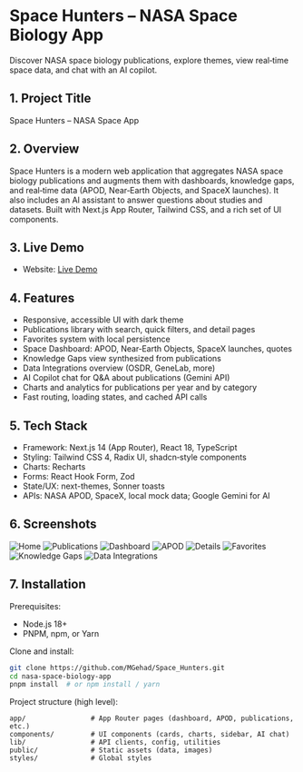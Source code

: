 # Space Hunters – NASA Space Biology App

Discover NASA space biology publications, explore themes, view real‑time space data, and chat with an AI copilot.

## 1. Project Title

Space Hunters – NASA Space App

## 2. Overview

Space Hunters is a modern web application that aggregates NASA space biology publications and augments them with dashboards, knowledge gaps, and real‑time data (APOD, Near‑Earth Objects, and SpaceX launches). It also includes an AI assistant to answer questions about studies and datasets. Built with Next.js App Router, Tailwind CSS, and a rich set of UI components.

## 3. Live Demo

- Website: [Live Demo](https://space-hunters.netlify.app/)

## 4. Features

- Responsive, accessible UI with dark theme
- Publications library with search, quick filters, and detail pages
- Favorites system with local persistence
- Space Dashboard: APOD, Near‑Earth Objects, SpaceX launches, quotes
- Knowledge Gaps view synthesized from publications
- Data Integrations overview (OSDR, GeneLab, more)
- AI Copilot chat for Q&A about publications (Gemini API)
- Charts and analytics for publications per year and by category
- Fast routing, loading states, and cached API calls

## 5. Tech Stack

- Framework: Next.js 14 (App Router), React 18, TypeScript
- Styling: Tailwind CSS 4, Radix UI, shadcn‑style components
- Charts: Recharts
- Forms: React Hook Form, Zod
- State/UX: next-themes, Sonner toasts
- APIs: NASA APOD, SpaceX, local mock data; Google Gemini for AI

## 6. Screenshots


![Home](./screenshots/screenshot1.png)
![Publications](./screenshots/screenshot2.png)
![Dashboard](./screenshots/screenshot3.png)
![APOD](./screenshots/screenshot4.png)
![Details](./screenshots/screenshot5.png)
![Favorites](./screenshots/screenshot6.png)
![Knowledge Gaps](./screenshots/screenshot7.png)
![Data Integrations](./screenshots/screenshot8.png)

## 7. Installation

Prerequisites:

- Node.js 18+
- PNPM, npm, or Yarn

Clone and install:

```bash
git clone https://github.com/MGehad/Space_Hunters.git
cd nasa-space-biology-app
pnpm install  # or npm install / yarn
```

Project structure (high level):

```
app/                # App Router pages (dashboard, APOD, publications, etc.)
components/         # UI components (cards, charts, sidebar, AI chat)
lib/                # API clients, config, utilities
public/             # Static assets (data, images)
styles/             # Global styles
```
